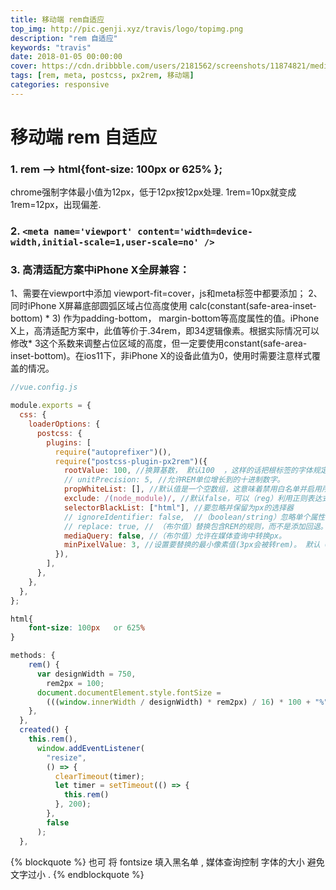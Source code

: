 ```yaml
---
title: 移动端 rem自适应
top_img: http://pic.genji.xyz/travis/logo/topimg.png
description: "rem 自适应"
keywords: "travis"
date: 2018-01-05 00:00:00
cover: https://cdn.dribbble.com/users/2181562/screenshots/11874821/media/7f180ffc5c497dabfb96f9dac1647ddb.jpg
tags: [rem, meta, postcss, px2rem, 移动端]
categories: responsive
---
```


# 移动端 rem 自适应

### 1. rem --> html{font-size: 100px   or 625%   };
   chrome强制字体最小值为12px，低于12px按12px处理.
   1rem=10px就变成1rem=12px，出现偏差.


### 2. `<meta name='viewport' content='width=device-width,initial-scale=1,user-scale=no' />`

### 3. 高清适配方案中iPhone X全屏兼容：
  1、需要在viewport中添加 viewport-fit=cover，js和meta标签中都要添加；
  2、同时iPhone X屏幕底部圆弧区域占位高度使用 calc(constant(safe-area-inset-bottom) * 3) 作为padding-bottom， margin-bottom等高度属性的值。iPhone X上，高清适配方案中，此值等价于.34rem，即34逻辑像素。根据实际情况可以修改* 3这个系数来调整占位区域的高度，但一定要使用constant(safe-area-inset-bottom)。在ios11下，非iPhone X的设备此值为0，使用时需要注意样式覆盖的情况。

```js
//vue.config.js

module.exports = {
  css: {
    loaderOptions: {
      postcss: {
        plugins: [
          require("autoprefixer")(),
          require("postcss-plugin-px2rem")({
            rootValue: 100, //换算基数， 默认100  ，这样的话把根标签的字体规定为1rem为100px,这样就可以从设计稿上量出多少个px直接在代码中写多上px了。
            // unitPrecision: 5, //允许REM单位增长到的十进制数字。
            propWhiteList: [], //默认值是一个空数组，这意味着禁用白名单并启用所有属性。
            exclude: /(node_module)/, //默认false，可以（reg）利用正则表达式排除某些文件夹的方法，例如/(node_module)\/如果想把前端UI框架内的px也转换成rem，请把此属性设为默认值
            selectorBlackList: ["html"], //要忽略并保留为px的选择器
            // ignoreIdentifier: false,  //（boolean/string）忽略单个属性的方法，启用ignoreidentifier后，replace将自动设置为true。
            // replace: true, // （布尔值）替换包含REM的规则，而不是添加回退。
            mediaQuery: false, //（布尔值）允许在媒体查询中转换px。
            minPixelValue: 3, //设置要替换的最小像素值(3px会被转rem)。 默认 0
          }),
        ],
      },
    },
  },
};
```

```css
html{
	font-size: 100px   or 625%  
}
```

```js
methods: {
    rem() {
      var designWidth = 750,
        rem2px = 100;
      document.documentElement.style.fontSize =
        (((window.innerWidth / designWidth) * rem2px) / 16) * 100 + "%";
    },
  },
  created() {
    this.rem(),
      window.addEventListener(
        "resize",
        () => {
          clearTimeout(timer);
          let timer = setTimeout(() => {
            this.rem()
          }, 200);
        },
        false
      );
  },
```




{% blockquote  %}
也可 将 fontsize  填入黑名单 , 媒体查询控制 字体的大小 避免 文字过小  .
{% endblockquote %}


